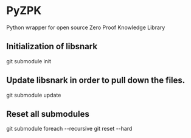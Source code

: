 # PyZPK

Python wrapper for open source Zero Proof Knowledge Library

## Initialization of libsnark
git submodule init

## Update libsnark in order to pull down the files.
git submodule update

## Reset all submodules
git submodule foreach --recursive git reset --hard


